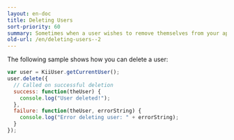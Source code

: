 ```yaml
---
layout: en-doc
title: Deleting Users
sort-priority: 60
summary: Sometimes when a user wishes to remove themselves from your application, you will want to permanently delete his/her user account.
old-url: /en/deleting-users--2
---
```

The following sample shows how you can delete a user:

```javascript
var user = KiiUser.getCurrentUser();
user.delete({
  // Called on successful deletion
  success: function(theUser) {
    console.log("User deleted!");
  },
  failure: function(theUser, errorString) {
    console.log("Error deleting user: " + errorString);
  }
});
```

